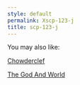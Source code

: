 ```yaml
---
style: default
permalink: Xscp-123-j
title: scp-123-j
---
```

You may also like:

[Chowderclef](http://scp-wiki.net/chowderclef)

[The God And World](http://scp-wiki.net/the-god-and-world)

